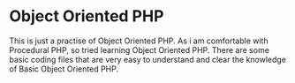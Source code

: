 # Object Oriented PHP
This is just a practise of Object Oriented PHP. As i am comfortable with Procedural PHP, so tried learning Object Oriented PHP. 
There are some basic coding files that are very easy to understand and clear the knowledge of Basic Object Oriented PHP.
